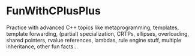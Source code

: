 # FunWithCPlusPlus
Practice with advanced C++ topics like metaprogramming, templates, template forwarding, (partial) specialization, CRTPs, ellipses, overloading, shared pointers, rvalue references, lambdas, rule engine stuff, multiple inheritance, other fun facts...
